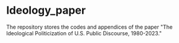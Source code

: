# Ideology_paper
The repository stores the codes and appendices of the paper "The Ideological Politicization of U.S. Public Discourse, 1980-2023."
